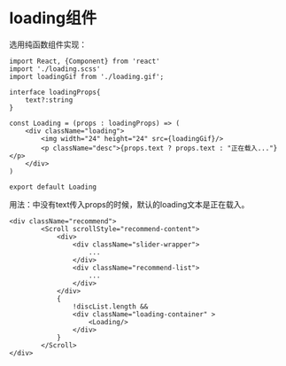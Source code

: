 # loading组件 #

选用纯函数组件实现：

	import React, {Component} from 'react'
	import './loading.scss'
	import loadingGif from './loading.gif';

	interface loadingProps{
	    text?:string
	}

	const Loading = (props : loadingProps) => (
	    <div className="loading">
	        <img width="24" height="24" src={loadingGif}/>
	        <p className="desc">{props.text ? props.text : "正在载入..."}</p>
	    </div>
	)

	export default Loading

用法：<Loading/>中没有text传入props的时候，默认的loading文本是正在载入。

	<div className="recommend">
            <Scroll scrollStyle="recommend-content">
                <div>
                    <div className="slider-wrapper">
                      	...
                    </div>
                    <div className="recommend-list">
                        ...
                    </div>
                </div>
                {
                    !discList.length &&
                    <div className="loading-container" >
                        <Loading/>
                    </div>
                }
            </Scroll>
    </div>